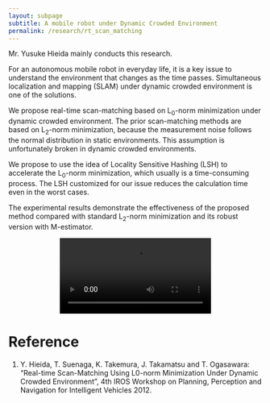 ```yaml
---
layout: subpage
subtitle: A mobile robot under Dynamic Crowded Environment
permalink: /research/rt_scan_matching
---
```


Mr. Yusuke Hieida mainly conducts this research. 

For an autonomous mobile robot in everyday life, it is a key issue to understand the environment that changes as the time passes. Simultaneous localization and mapping (SLAM) under dynamic crowded environment is one of the solutions. 

We propose real-time scan-matching based on L<sub>0</sub>-norm minimization under dynamic crowded environment. The prior scan-matching methods are based on L<sub>2</sub>-norm minimization, because the measurement noise follows the normal distribution in static environments. This assumption is unfortunately broken in dynamic crowded environments.

We propose to use the idea of Locality Sensitive Hashing (LSH) to accelerate the L<sub>0</sub>-norm minimization, which usually is a time-consuming process. The LSH customized for our issue reduces the calculation time even in the worst cases. 

The experimental results demonstrate the effectiveness of the proposed method compared with standard L<sub>2</sub>-norm minimization and its robust version with M-estimator.

<center>
<video controls>
  <source src="../assets/mov/L0Norm.webm">
  <source src="../assets/mov/L0Norm.mp4">
</video>
</center>

# Reference

1. Y. Hieida, T. Suenaga, K. Takemura, J. Takamatsu and T. Ogasawara: “Real-time Scan-Matching Using L0-norm Minimization Under Dynamic Crowded Environment”, 4th IROS Workshop on Planning, Perception and Navigation for Intelligent Vehicles  2012.




